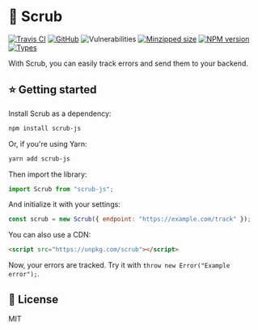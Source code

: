 # 🧹 Scrub

[![Travis CI](https://img.shields.io/travis/AnandChowdhary/scrub.svg)](https://travis-ci.org/AnandChowdhary/scrub)
[![GitHub](https://img.shields.io/github/license/anandchowdhary/scrub.svg)](https://github.com/AnandChowdhary/scrub/blob/master/LICENSE)
![Vulnerabilities](https://img.shields.io/snyk/vulnerabilities/github/AnandChowdhary/scrub.svg)
[![Minzipped size](https://img.shields.io/bundlephobia/minzip/scrub-js.svg)](https://www.npmjs.com/package/scrub-js)
[![NPM version](https://img.shields.io/npm/v/scrub-js.svg)](https://www.npmjs.com/package/scrub-js)
[![Types](https://img.shields.io/npm/types/scrub-js.svg)](https://www.npmjs.com/package/scrub-js)

With Scrub, you can easily track errors and send them to your backend.

## ⭐ Getting started

Install Scrub as a dependency:

```bash
npm install scrub-js
```

Or, if you're using Yarn:

```bash
yarn add scrub-js
```

Then import the library:

```js
import Scrub from "scrub-js";
```

And initialize it with your settings:

```js
const scrub = new Scrub({ endpoint: "https://example.com/track" });
```

You can also use a CDN:

```html
<script src="https://unpkg.com/scrub"></script>
```

Now, your errors are tracked. Try it with `throw new Error("Example error");`.

## 📝 License

MIT
